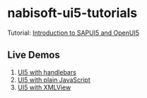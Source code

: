 # nabisoft-ui5-tutorials

Tutorial: [Introduction to SAPUI5 and OpenUI5](https://www.nabisoft.com/tutorials/sapui5/introduction-to-sapui5-and-openui5)

## Live Demos
1. [UI5 with handlebars](https://rawgit.com/nzamani/nabisoft-ui5-tutorials/master/introduction/ui5withHandlebars.html)
1. [UI5 with plain JavaScript](https://rawgit.com/nzamani/nabisoft-ui5-tutorials/master/introduction/ui5WithPlainJavaScript.html)
1. [UI5 with XMLView](https://rawgit.com/nzamani/nabisoft-ui5-tutorials/master/introduction/ui5WithXMLView.html)



